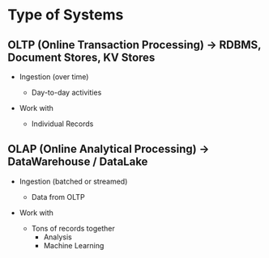 # Type of Systems

## OLTP (Online Transaction Processing) -> RDBMS, Document Stores, KV Stores

- Ingestion (over time)
  - Day-to-day activities

- Work with
  - Individual Records

## OLAP (Online Analytical Processing) -> DataWarehouse / DataLake

- Ingestion (batched or streamed)
  - Data from OLTP

- Work with
  - Tons of records together
    - Analysis
    - Machine Learning
